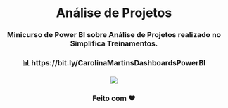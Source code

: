 <div align="center">
  <h1>Análise de Projetos</h1>
</div>
<h3 align="center">Minicurso de Power BI sobre Análise de Projetos realizado no Simplifica Treinamentos.</h3>
<h3 align="center"> 📊 https://bit.ly/CarolinaMartinsDashboardsPowerBI </h3>
<p align="center"><img src="analisedeprojetos.PNG"/></p>
<h3 align="center">Feito com ❤️ </h3>

